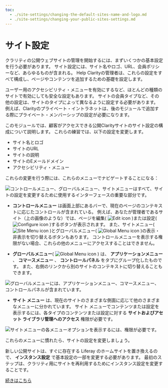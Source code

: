 ```yaml
---
toc:
  - ./site-settings/changing-the-default-sites-name-and-logo.md
  - ./site-settings/changing-your-public-sites-settings.md
---
```

# サイト設定

クラリティの公開ウェブサイトの管理を開始するには、まずいくつかの基本設定を行う必要があります。 サイト設定には、サイト名やロゴ、URL、会員ポリシーなど、あらゆるものが含まれる。 Help Clarityの管理者は、これらの設定をすべて構成し、ページやコンテンツを追加するための基礎を設定します。

ユーザー用のアクセシビリティ・メニューを有効にするなど、ほとんどの種類のサイトで有効にしても安全な設定もあります。 サイトの会員タイプなど、その他の設定は、サイトのタイプによって異なるように設定する必要があります。 例えば、Clarityのプライベート・イントラネットは、後のモジュールで追加する際にプライベート・メンバーシップの設定が必要になります。

このモジュールでは、顧客がアクセスできる公開Clarityサイトのサイト設定の構成について説明します。 これらの練習では、以下の設定を変更します。

* サイト名とロゴ
* サイトのURL
* サイトの説明
* サイトのEメールドメイン
* アクセシビリティ・メニュー

これらの変更を行う際には、これらのメニューでナビゲートすることになる：

![コントロールメニュー、グローバルメニュー、サイトメニューはすべて、サイトの設定を変更するために使用するインターフェースの重要な部分です。](./site-settings/images/01.png)

* **コントロールメニュー** は画面上部にあるバーで、現在のページのコンテキストに応じたコントロールが含まれている。 例えば、あなたが管理者であるサイト（上の画像のような）では、ページを編集( ![Edit icon](../images/icon-edit.png) )または設定( ![Configure icon](../images/icon-cog.png) )するボタンが表示されます。 また、サイトメニュー( ![Site Menu icon](../images/icon-product-menu-open.png) )とグローバルメニュー( ![Global Menu icon](../images/icon-applications-menu.png) )の表示・非表示を切り替えるボタンもあります。 コントロールメニューを表示する権限がない場合、これらの他のメニューにアクセスすることはできません。

* **グローバルメニュー**( ![Global Menu icon](../images/icon-applications-menu.png) ) は、 **アプリケーションメニュー** 、 **コマースメニュー** 、 **コントロールパネル** をタブにグループ化したものです。 また、右側のリンクから別のサイトのコンテキストに切り替えることもできます。

![グローバルメニューには、アプリケーションメニュー、コマースメニュー、コントロールパネルが含まれています。](./site-settings/images/02.png)

* **サイト メニュー** は、現在のサイトのさまざまな側面に応じて他のさまざまなメニューに分かれています。 サイト メニューでコンテンツまたは設定を表示するには、各タイプのコンテンツまたは設定に対する **サイトおよびアセット ライブラリ管理へのアクセス** 権限が必要です。

![サイトメニューの各メニューオプションを表示するには、権限が必要です。](./site-settings/images/03.png)

これらのメニューに慣れたら、サイトの設定を変更しましょう。

新しい公開サイトは、すぐに存在する Liferay のホームサイトを置き換えるので、 **インスタンス設定** で基本設定の一部を変更する必要があります。 最初のステップは、クラリティ用にサイトを再利用するためにインスタンス設定を変更することです。

[続きはこちら](./site-settings/changing-the-default-sites-name-and-logo.md)
